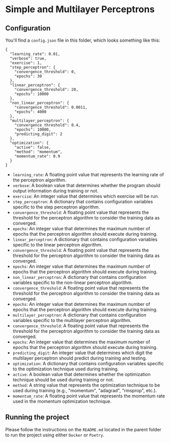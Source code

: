 # Simple and Multilayer Perceptrons

## Configuration

You'll find a `config.json` file in this folder, which looks something like this:

```
{
  "learning_rate": 0.01,
  "verbose": true,
  "exercise": 1,
  "step_perceptron": {
    "convergence_threshold": 0,
    "epochs": 30
  },
  "linear_perceptron": {
    "convergence_threshold": 20,
    "epochs": 10000
  },
  "non_linear_perceptron": {
    "convergence_threshold": 0.0011,
    "epochs": 4000
  },
  "multilayer_perceptron": {
    "convergence_threshold": 0.4,
    "epochs": 10000,
    "predicting_digit": 2
  },
  "optimization": {
    "active": false,
    "method": "momentum",
    "momentum_rate": 0.9
  }
}

```


- `learning_rate`: A floating point value that represents the learning rate of the perceptron algorithm.
- `verbose`: A boolean value that determines whether the program should output information during training or not.
- `exercise`: An integer value that determines which exercise will be run.
- `step_perceptron`: A dictionary that contains configuration variables specific to the step perceptron algorithm.
- `convergence_threshold`: A floating point value that represents the threshold for the perceptron algorithm to consider the training data as converged.
- `epochs`: An integer value that determines the maximum number of epochs that the perceptron algorithm should execute during training.
- `linear_perceptron`: A dictionary that contains configuration variables specific to the linear perceptron algorithm.
- `convergence_threshold`: A floating point value that represents the threshold for the perceptron algorithm to consider the training data as converged.
- `epochs`: An integer value that determines the maximum number of epochs that the perceptron algorithm should execute during training.
- `non_linear_perceptron`: A dictionary that contains configuration variables specific to the non-linear perceptron algorithm.
- `convergence_threshold`: A floating point value that represents the threshold for the perceptron algorithm to consider the training data as converged.
- `epochs`: An integer value that determines the maximum number of epochs that the perceptron algorithm should execute during training.
- `multilayer_perceptron`: A dictionary that contains configuration variables specific to the multilayer perceptron algorithm.
- `convergence_threshold`: A floating point value that represents the threshold for the perceptron algorithm to consider the training data as converged.
- `epochs`: An integer value that determines the maximum number of epochs that the perceptron algorithm should execute during training.
- `predicting_digit`: An integer value that determines which digit the multilayer perceptron should predict during training and testing.
- `optimization`: A dictionary that contains configuration variables specific to the optimization technique used during training.
- `active`: A boolean value that determines whether the optimization technique should be used during training or not.
- `method`: A string value that represents the optimization technique to be used during training (e.g., "momentum", "adagrad", "rmsprop", etc.).
- `momentum_rate`: A floating point value that represents the momentum rate used in the momentum optimization technique.

## Running the project

Please follow the instructions on the `README.md` located in the parent folder to run the project using either `Docker` or `Poetry`.
